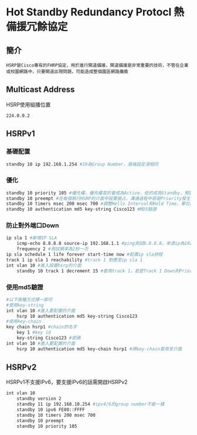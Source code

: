# Hot Standby Redundancy Protocl 熱備援冗餘協定 #

## 簡介 ##

    HSRP是Cisco專有的FHRP協定，用於進行閘道備援，閘道備援是非常重要的技術，不管在企業或校園網路中，只要閘道出現問題，可能造成整個園區網路癱瘓


## Multicast Address ##

HSRP使用組播位置

    224.0.0.2

## HSRPv1 ##

### 基礎配置 ###

```bash
standby 10 ip 192.168.1.254 #10為Group Number，兩端設定須相同
```
### 優化 ###

```bash
standby 10 priority 105 #優先權，優先權高的會成為Active，低的成為Standby，預設為100
standby 10 preempt #在每個執行HSRP的介面中設置搶占，溝通過程中若是Priority發生變化，會依照最新的Priority決定設備將扮演Active or Standby 
standby 10 timers msec 200 msec 700 #調整Hello Interval和Hold Time，單位為毫秒，預設Hello Interval為3秒，Hold Time為10秒導致溝通速度慢，可適當調整以增進效能
standby 10 authentication md5 key-string Cisco123 #MD5驗證
```

### 防止對外端口Down ### 
```bash
ip sla 1 #新增IP SLA
    icmp-echo 8.8.8.8 source-ip 192.168.1.1 #ping測試8.8.8.8，來源ip為192.168.1.1
    frequency 2 #測試頻率為2秒一次
ip sla schedule 1 life forever start-time now #配置ip sla排程
track 1 ip sla 1 reachability #track 1 對應至ip sla 1
int vlan 10 #進入設置hsrp的介面
    standby 10 track 1 decrement 15 #套用track 1，若是Track 1 Down則Priority減15 ，追蹤對外介面，當介面出現問題時會自動將Priority降低，使其他正常的設備扮演Active
```

### 使用md5驗證 ###

```bash
#以下兩種方式擇一即可
#使用key-string
int vlan 10 #進入要配置的介面
    hsrp 10 authentication md5 key-string Cisco123
#使用key-chain
key chain hsrp1 #chain的名字
    key 1 #key id 
    key-string Cisco123 #密碼
int vlan 10 #進入要配置的介面
    hsrp 10 authentication md5 key-chain hsrp1 #將key-chain套用至介面
```

## HSRPv2 ##

HSRPv1不支援IPv6，要支援IPv6的話需開啟HSRPv2

```bash
int vlan 10
    standby version 2
    standby 11 ip 192.168.10.254 #ipv4/6的group number不能一樣
    standby 10 ipv6 FE80::FFFF
    standby 10 timers 200 msec 700 
    standby 10 preempt 
    standby 10 priority 105 
```
